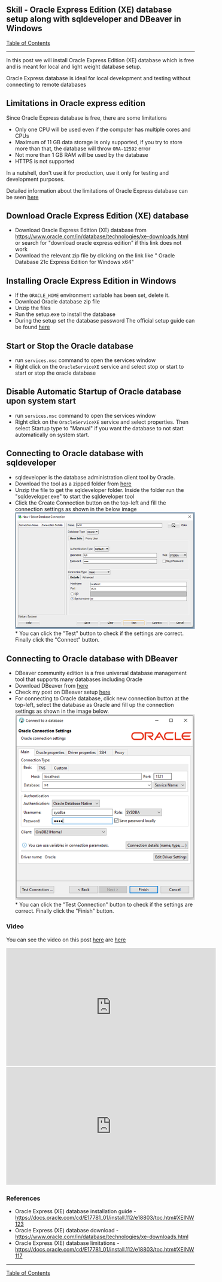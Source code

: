 ## Skill - Oracle Express Edition (XE) database setup along with sqldeveloper and DBeaver in Windows

[Table of Contents](https://nagasudhir.blogspot.com/2020/04/taming-python-table-of-contents.html)
<hr/>
In this post we will install Oracle Express Edition (XE) database which is free and is meant for local and light weight database setup.

Oracle Express database is ideal for local development and testing without connecting to remote databases

## Limitations in Oracle express edition
Since Oracle Express database is free, there are some limitations
* Only one CPU will be used even if the computer has multiple cores and CPUs
* Maximum of 11 GB data storage is only supported, if you try to store more than that, the database will throw `ORA-12592` error
* Not more than 1 GB RAM will be used by the database
* HTTPS is not supported

In a nutshell, don't use it for production, use it only for testing and development purposes.

Detailed information about the limitations of Oracle Express database can be seen [here](https://docs.oracle.com/cd/E17781_01/install.112/e18803/toc.htm#XEINW117)

## Download Oracle Express Edition (XE) database
* Download Oracle Express Edition (XE) database from https://www.oracle.com/in/database/technologies/xe-downloads.html or search for "download oracle express edition" if this link does not work
* Download the relevant zip file by clicking on the link like " Oracle Database 21c Express Edition for Windows x64"

## Installing Oracle Express Edition in Windows
* If the `ORACLE_HOME` environment variable has been set, delete it.
* Download Oracle database zip file
* Unzip the files
* Run the setup.exe to install the database
* During the setup set the database password
 The official setup guide can be found [here](https://docs.oracle.com/cd/E17781_01/install.112/e18803/toc.htm#XEINW123)

## Start or Stop the Oracle database
* run ```services.msc``` command to open the services window
* Right click on the ```OracleServiceXE``` service and select stop or start to start or stop the oracle database

## Disable Automatic Startup of Oracle database upon system start
* run ```services.msc``` command to open the services window
* Right click on the ```OracleServiceXE``` service and select properties. Then select Startup type to "Manual" if you want the database to not start automatically on system start.

## Connecting to Oracle database with sqldeveloper
* sqldeveloper is the database administration client tool by Oracle.
* Download the tool as a zipped folder from [here](https://www.oracle.com/tools/downloads/sqldev-downloads.html)
* Unzip the file to get the sqldeveloper folder. Inside the folder run the "sqldeveloper.exe" to start the sqldeveloper tool
* Click the Create Connection button on the top-left and fill the connection settings as shown in the below image
![oracle_conn_setup_sqldeveloper](https://github.com/nagasudhirpulla/taming_python/raw/master/blog/skills/assets/img/oracle_conn_setup_sqldeveloper.PNG)* You can click the "Test" button to check if the settings are correct. Finally click the "Connect" button.

## Connecting to Oracle database with DBeaver 
* DBeaver community edition is a free universal database management tool that supports many databases including Oracle
* Download DBeaver from [here](https://dbeaver.io/download)
* Check my post on DBeaver setup [here](https://nagasudhir.blogspot.com/2021/12/installing-and-using-dbeaver-for.html)
* For connecting to Oracle database, click new connection button at the top-left, select the database as Oracle and fill up the connection settings as shown in the image below.
![oracle_conn_setup_dbeaver](https://github.com/nagasudhirpulla/taming_python/raw/master/blog/skills/assets/img/oracle_conn_setup_dbeaver.PNG)* You can click the "Test Connection" button to check if the settings are correct. Finally click the "Finish" button.

### Video
You can see the video on this post [here](https://youtu.be/89h-pfIpNL8) are [here](https://youtu.be/1NdvDl33IWk)

<iframe width="560" height="315" src="https://www.youtube.com/embed/89h-pfIpNL8" title="YouTube video player" frameborder="0" allow="accelerometer; autoplay; clipboard-write; encrypted-media; gyroscope; picture-in-picture" allowfullscreen></iframe>

<iframe width="560" height="315" src="https://www.youtube.com/embed/1NdvDl33IWk" title="YouTube video player" frameborder="0" allow="accelerometer; autoplay; clipboard-write; encrypted-media; gyroscope; picture-in-picture" allowfullscreen></iframe>

### References
* Oracle Express (XE) database installation guide - https://docs.oracle.com/cd/E17781_01/install.112/e18803/toc.htm#XEINW123
* Oracle Express (XE) database download - https://www.oracle.com/in/database/technologies/xe-downloads.html
* Oracle Express (XE) database limitations - https://docs.oracle.com/cd/E17781_01/install.112/e18803/toc.htm#XEINW117

<hr/>

[Table of Contents](https://nagasudhir.blogspot.com/2020/04/taming-python-table-of-contents.html)




<!--stackedit_data:
eyJoaXN0b3J5IjpbLTczMjQxNDkzNywyMTA0NDQwNTg0LC0xMD
U0MjQ2MzE0LC01ODQxNjkwMTYsLTEwOTgwOTYyNzYsLTE0ODIy
MTkwMDAsLTEzNjQ2NDc1MTgsLTIwMDM4NjUxNTEsLTUxNzE5Nz
M4MywtMzc5OTI0OTZdfQ==
-->